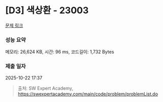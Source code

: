 # [D3] 색상환 - 23003 

[문제 링크](https://swexpertacademy.com/main/code/problem/problemDetail.do?contestProbId=AZROsPgqE88DFAWB) 

### 성능 요약

메모리: 26,624 KB, 시간: 96 ms, 코드길이: 1,732 Bytes

### 제출 일자

2025-10-22 17:37



> 출처: SW Expert Academy, https://swexpertacademy.com/main/code/problem/problemList.do